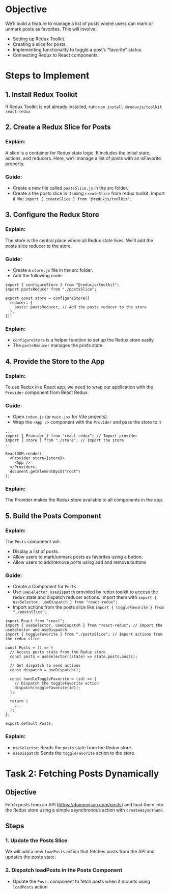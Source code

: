 # Objective
We’ll build a feature to manage a list of posts where users can mark or unmark posts as favorites. This will involve:

- Setting up Redux Toolkit.
- Creating a slice for posts.
- Implementing functionality to toggle a post’s "favorite" status.
- Connecting Redux to React components.


# Steps to Implement
## 1. Install Redux Toolkit
If Redux Toolkit is not already installed, run:
`npm install @reduxjs/toolkit react-redux`

## 2. Create a Redux Slice for Posts
### Explain:
A slice is a container for Redux state logic. It includes the initial state, actions, and reducers. Here, we’ll manage a list of posts with an isFavorite property.

### Guide:
- Create a new file called `postsSlice.js` in the src folder.
- Create a the posts slice in it using `createSlice` from redux toolkit. Import it like `import { createSlice } from "@reduxjs/toolkit";`

## 3. Configure the Redux Store
### Explain:
The store is the central place where all Redux state lives. We’ll add the posts slice reducer to the store.

### Guide:
- Create a `store.js` file in the src folder.
- Add the following code:
```
import { configureStore } from "@reduxjs/toolkit";
import postsReducer from "./postsSlice";

export const store = configureStore({
  reducer: {
    posts: postsReducer, // Add the posts reducer to the store
  },
});
```

### Explain:
- `configureStore` is a helper function to set up the Redux store easily.
- The `postsReducer` manages the posts state.

## 4. Provide the Store to the App
### Explain:
To use Redux in a React app, we need to wrap our application with the `Provider` component from React Redux.

### Guide:
- Open `index.js` (or `main.jsx` for Vite projects).
- Wrap the `<App />` component with the `Provider` and pass the store to it

```
...
import { Provider } from "react-redux"; // Import provider
import { store } from "./store"; // Import the store
...

ReactDOM.render(
  <Provider store={store}>
    <App />
  </Provider>,
  document.getElementById("root")
);
```

### Explain:
The Provider makes the Redux store available to all components in the app.

## 5. Build the Posts Component
### Explain:
The `Posts` component will:
- Display a list of posts.
- Allow users to mark/unmark posts as favorites using a button.
- Allow users to add/remove ports using add and remove buttons

### Guide:
- Create a Component for `Posts`
- Use `useSelector`, `useDispatch` provided by redux toolkit to access the redux state and dispatch reducer actions. Import them with `import { useSelector, useDispatch } from "react-redux";`
- Import actions from the posts slice like `import { toggleFavorite } from "./postsSlice";`

```
import React from "react";
import { useSelector, useDispatch } from "react-redux"; // Import the useSelector and useDispatch
import { toggleFavorite } from "./postsSlice"; // Import actions from the redux slice

const Posts = () => {
  // Access posts state from the Redux store
  const posts = useSelector((state) => state.posts.posts);

  // Get dispatch to send actions
  const dispatch = useDispatch(); 

  const handleToggleFavorite = (id) => {
    // Dispatch the toggleFavorite action
    dispatch(toggleFavorite(id));
  };

  return (
    ...
  );
};

export default Posts;
```

### Explain:
- `useSelector`: Reads the `posts` state from the Redux store.
- `useDispatch`: Sends the `toggleFavorite` action to the store.

# Task 2: Fetching Posts Dynamically
## Objective
Fetch posts from an API (https://dummyjson.com/posts) and load them into the Redux store using a simple asynchronous action with `createAsyncThunk`.

## Steps
### 1. Update the Posts Slice
We will add a new `loadPosts` action that fetches posts from the API and updates the posts state.

### 2. Dispatch loadPosts in the Posts Component
- Update the `Posts` component to fetch posts when it mounts using `loadPosts` action
